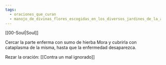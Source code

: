 ```yaml
---
tags:
  - oraciones_que_curan
  - manojo_de_divinas_flores_escogidas_en_los_diversos_jardines_de_la_antigua_sabiduria
---
```

[[00-Soul|Soul]]

Cercar la parte enferma con sumo de hierba Mora y cubrirla con cataplasma de la misma, hasta que la enfermedad desaparezca.

Rezar la oración:
[[Contra un mal ignorado]]
